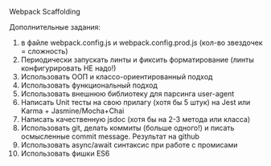 Webpack Scaffolding

Дополнительные задания:
1. в файле webpack.config.js и webpack.config.prod.js
   (кол-во звездочек = сложность)
2. Периодически запускать линты и фиксить форматирование
   (линты конфигурировать НЕ надо!)
3. Использовать ООП и классо-ориентированный подход
4. Использовать функциональный подход
5. Использовать внешнюю библиотеку для парсинга user-agent
6. Написать Unit тесты на свою прилагу (хотя бы 5 штук) 
   на Jest или Karma + Jasmine/Mocha+Chai
7. Написать качественную jsdoc (хотя бы на 2-3 метода или класса)
8. Использовать git, делать коммиты (больше одного!) 
   и писать осмысленные commit message. Результат на github
9. Использовать async/await синтаксис при работе с промисами
10. Использовать фишки ES6